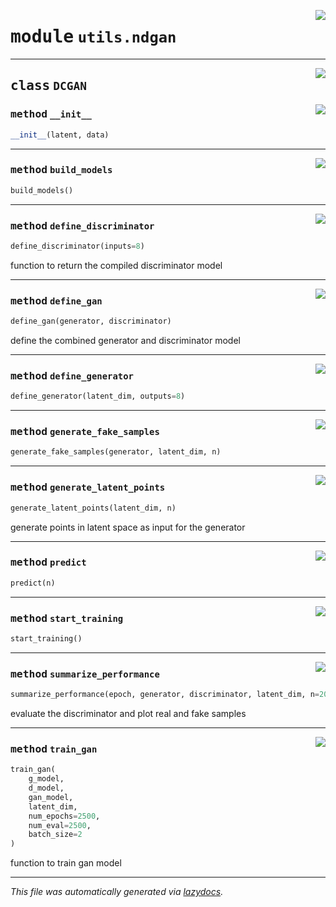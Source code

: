 <!-- markdownlint-disable -->

<a href="../utils/ndgan.py#L0"><img align="right" style="float:right;" src="https://img.shields.io/badge/-source-cccccc?style=flat-square"></a>

# <kbd>module</kbd> `utils.ndgan`






---

<a href="../utils/ndgan.py#L10"><img align="right" style="float:right;" src="https://img.shields.io/badge/-source-cccccc?style=flat-square"></a>

## <kbd>class</kbd> `DCGAN`




<a href="../utils/ndgan.py#L11"><img align="right" style="float:right;" src="https://img.shields.io/badge/-source-cccccc?style=flat-square"></a>

### <kbd>method</kbd> `__init__`

```python
__init__(latent, data)
```








---

<a href="../utils/ndgan.py#L43"><img align="right" style="float:right;" src="https://img.shields.io/badge/-source-cccccc?style=flat-square"></a>

### <kbd>method</kbd> `build_models`

```python
build_models()
```





---

<a href="../utils/ndgan.py#L21"><img align="right" style="float:right;" src="https://img.shields.io/badge/-source-cccccc?style=flat-square"></a>

### <kbd>method</kbd> `define_discriminator`

```python
define_discriminator(inputs=8)
```

function to return the compiled discriminator model 

---

<a href="../utils/ndgan.py#L60"><img align="right" style="float:right;" src="https://img.shields.io/badge/-source-cccccc?style=flat-square"></a>

### <kbd>method</kbd> `define_gan`

```python
define_gan(generator, discriminator)
```

define the combined generator and discriminator model 

---

<a href="../utils/ndgan.py#L34"><img align="right" style="float:right;" src="https://img.shields.io/badge/-source-cccccc?style=flat-square"></a>

### <kbd>method</kbd> `define_generator`

```python
define_generator(latent_dim, outputs=8)
```





---

<a href="../utils/ndgan.py#L54"><img align="right" style="float:right;" src="https://img.shields.io/badge/-source-cccccc?style=flat-square"></a>

### <kbd>method</kbd> `generate_fake_samples`

```python
generate_fake_samples(generator, latent_dim, n)
```





---

<a href="../utils/ndgan.py#L48"><img align="right" style="float:right;" src="https://img.shields.io/badge/-source-cccccc?style=flat-square"></a>

### <kbd>method</kbd> `generate_latent_points`

```python
generate_latent_points(latent_dim, n)
```

generate points in latent space as input for the generator 

---

<a href="../utils/ndgan.py#L102"><img align="right" style="float:right;" src="https://img.shields.io/badge/-source-cccccc?style=flat-square"></a>

### <kbd>method</kbd> `predict`

```python
predict(n)
```





---

<a href="../utils/ndgan.py#L98"><img align="right" style="float:right;" src="https://img.shields.io/badge/-source-cccccc?style=flat-square"></a>

### <kbd>method</kbd> `start_training`

```python
start_training()
```





---

<a href="../utils/ndgan.py#L70"><img align="right" style="float:right;" src="https://img.shields.io/badge/-source-cccccc?style=flat-square"></a>

### <kbd>method</kbd> `summarize_performance`

```python
summarize_performance(epoch, generator, discriminator, latent_dim, n=200)
```

evaluate the discriminator and plot real and fake samples 

---

<a href="../utils/ndgan.py#L82"><img align="right" style="float:right;" src="https://img.shields.io/badge/-source-cccccc?style=flat-square"></a>

### <kbd>method</kbd> `train_gan`

```python
train_gan(
    g_model,
    d_model,
    gan_model,
    latent_dim,
    num_epochs=2500,
    num_eval=2500,
    batch_size=2
)
```

function to train gan model 




---

_This file was automatically generated via [lazydocs](https://github.com/ml-tooling/lazydocs)._
